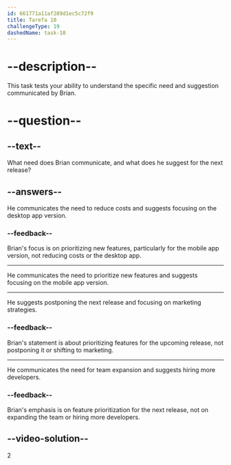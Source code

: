 ```yaml
---
id: 661771a11af289d1ec5c72f9
title: Tarefa 10
challengeType: 19
dashedName: task-10
---
```


<!--
AUDIO REFERENCE:
Brian: Hey Sarah, we need to prioritize the new features for the next release. I think we should focus on the mobile app version.
-->

# --description--

This task tests your ability to understand the specific need and suggestion communicated by Brian.

# --question--

## --text--

What need does Brian communicate, and what does he suggest for the next release?

## --answers--

He communicates the need to reduce costs and suggests focusing on the desktop app version.

### --feedback--

Brian's focus is on prioritizing new features, particularly for the mobile app version, not reducing costs or the desktop app.

---

He communicates the need to prioritize new features and suggests focusing on the mobile app version.

---

He suggests postponing the next release and focusing on marketing strategies.

### --feedback--

Brian's statement is about prioritizing features for the upcoming release, not postponing it or shifting to marketing.

---

He communicates the need for team expansion and suggests hiring more developers.

### --feedback--

Brian's emphasis is on feature prioritization for the next release, not on expanding the team or hiring more developers.

## --video-solution--

2
